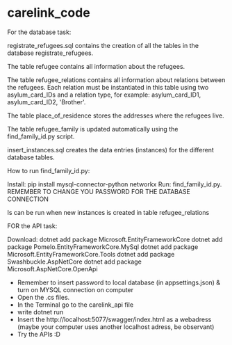 # carelink_code

For the database task:

registrate_refugees.sql contains the creation of all the tables in the database registrate_refugees.

The table refugee contains all information about the refugees.

The table refugee_relations contains all information about relations between the refugees. Each relation must be instantiated in this table using two asylum_card_IDs and a relation type, for example: asylum_card_ID1, asylum_card_ID2, 'Brother'.

The table place_of_residence stores the addresses where the refugees live.

The table refugee_family is updated automatically using the find_family_id.py script.

insert_instances.sql creates the data entries (instances) for the different database tables.


How to run find_family_id.py:

Install: pip install mysql-connector-python networkx
Run: find_family_id.py.
REMEMBER TO CHANGE YOU PASSWORD FOR THE DATABASE CONNECTION

Is can be run when new instances is created in table refugee_relations


FOR the API task: 

Download: 
dotnet add package Microsoft.EntityFrameworkCore
dotnet add package Pomelo.EntityFrameworkCore.MySql
dotnet add package Microsoft.EntityFrameworkCore.Tools
dotnet add package Swashbuckle.AspNetCore
dotnet add package Microsoft.AspNetCore.OpenApi



- Remember to insert password to local database (in appsettings.json) & turn on MYSQL connection on computer 
- Open the .cs files. 
- In the Terminal go to the carelink_api file
- write dotnet run
- Insert the http://localhost:5077/swagger/index.html as a webadress (maybe your computer uses another localhost adress, be observant)
- Try the APIs :D

